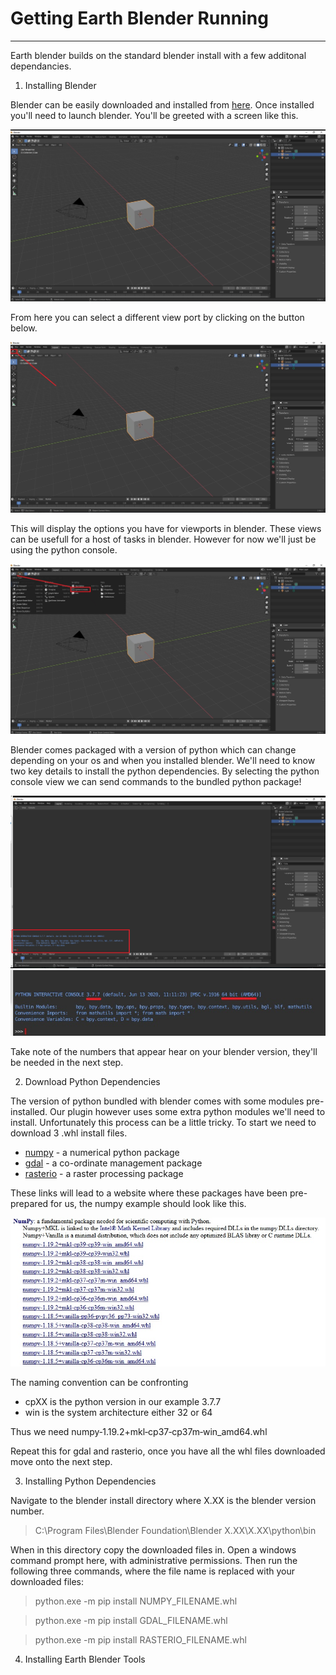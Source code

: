 # Getting Earth Blender Running
---
Earth blender builds on the standard blender install with a few additonal dependancies.

1. Installing Blender

Blender can be easily downloaded and installed from [here](https://www.blender.org/download/).
Once installed you'll need to launch blender. You'll be greeted with a screen like this.

![](https://github.com/LSgeo/earth_blender/blob/main/Data/Repo_Resources/getting_started_0.jpg)

From here you can select a different view port by clicking on the button below. 

![](https://github.com/LSgeo/earth_blender/blob/main/Data/Repo_Resources/getting_started_1.jpg)

This will display the options you have for viewports in blender. These views can be usefull for a host of tasks in blender. However for now we'll just be using the python console.

![](https://github.com/LSgeo/earth_blender/blob/main/Data/Repo_Resources/getting_started_2.jpg)

Blender comes packaged with a version of python which can change depending on your os and when you installed blender. We'll need to know two key details to install the python dependencies. By selecting the python console view we can send commands to the bundled python package!

![](https://github.com/LSgeo/earth_blender/blob/main/Data/Repo_Resources/getting_started_3.jpg)
![](https://github.com/LSgeo/earth_blender/blob/main/Data/Repo_Resources/getting_started_4.jpg)
 
 Take note of the numbers that appear hear on your blender version, they'll be needed in the next step.

2. Download Python Dependencies

The version of python bundled with blender comes with some modules pre-installed.
Our plugin however uses some extra python modules we'll need to install.
Unfortunately this process can be a little tricky. 
To start we need to download 3 .whl install files.

 - [numpy](https://www.lfd.uci.edu/~gohlke/pythonlibs/#numpy) - a numerical python package
 - [gdal](https://www.lfd.uci.edu/~gohlke/pythonlibs/#gdal) - a co-ordinate management package
 - [rasterio](https://www.lfd.uci.edu/~gohlke/pythonlibs/#rasterio) - a raster processing package
 
 These links will lead to a website where these packages have been pre-prepared for us, the numpy example should look like this.
 
 ![](https://github.com/LSgeo/earth_blender/blob/main/Data/Repo_Resources/getting_started_5.jpg)
 
The naming convention can be confronting
 - cpXX is the python version in our example 3.7.7
 - win is the system architecture either 32 or 64
 
Thus we need numpy‑1.19.2+mkl‑cp37‑cp37m‑win_amd64.whl

Repeat this for gdal and rasterio, once you have all the whl files downloaded move onto the next step.

3. Installing Python Dependencies

Navigate to the blender install directory where X.XX is the blender version number.

>C:\Program Files\Blender Foundation\Blender X.XX\X.XX\python\bin

When in this directory copy the downloaded files in.
Open a windows command prompt here, with administrative permissions.
Then run the following three commands, where the file name is replaced with your downloaded files:

>python.exe -m pip install NUMPY_FILENAME.whl

>python.exe -m pip install GDAL_FILENAME.whl

>python.exe -m pip install RASTERIO_FILENAME.whl

4. Installing Earth Blender Tools
